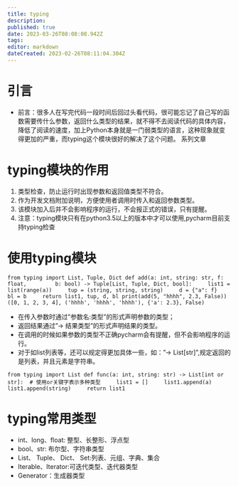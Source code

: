 ```yaml
---
title: typing
description: 
published: true
date: 2023-03-26T08:08:08.942Z
tags: 
editor: markdown
dateCreated: 2023-02-26T08:11:04.304Z
---
```


# 引言

* 前言：很多人在写完代码一段时间后回过头看代码，很可能忘记了自己写的函数需要传什么参数，返回什么类型的结果，就不得不去阅读代码的具体内容，降低了阅读的速度，加上Python本身就是一门弱类型的语言，这种现象就变得更加的严重，而typing这个模块很好的解决了这个问题。 系列文章

# typing模块的作用

1. 类型检查，防止运行时出现参数和返回值类型不符合。
2. 作为开发文档附加说明，方便使用者调用时传入和返回参数类型。
3. 该模块加入后并不会影响程序的运行，不会报正式的错误，只有提醒。
4. 注意：typing模块只有在python3.5以上的版本中才可以使用,pycharm目前支持typing检查

# 使用typing模块

`from typing import List, Tuple, Dict def add(a: int, string: str, f: float,         b: bool) -> Tuple[List, Tuple, Dict, bool]:     list1 = list(range(a))     tup = (string, string, string)     d = {"a": f}     bl = b     return list1, tup, d, bl print(add(5, "hhhh", 2.3, False)) ([0, 1, 2, 3, 4], ('hhhh', 'hhhh', 'hhhh'), {'a': 2.3}, False)`

* 在传入参数时通过”参数名:类型”的形式声明参数的类型；
* 返回结果通过”-> 结果类型”的形式声明结果的类型。
* 在调用的时候如果参数的类型不正确pycharm会有提醒，但不会影响程序的运行。
* 对于如list列表等，还可以规定得更加具体一些，如：”-> List[str]”,规定返回的是列表，并且元素是字符串。

`from typing import List def func(a: int, string: str) -> List[int or str]:  # 使用or关键字表示多种类型     list1 = []     list1.append(a)     list1.append(string)     return list1`

# typing常用类型

* int、long、float: 整型、长整形、浮点型
* bool、str: 布尔型、字符串类型
* List、 Tuple、 Dict、 Set:列表、元组、字典、集合
* Iterable、Iterator:可迭代类型、迭代器类型
* Generator：生成器类型